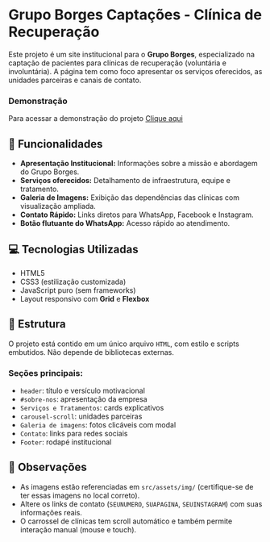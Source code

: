 # Grupo Borges Captações - Clínica de Recuperação

Este projeto é um site institucional para o **Grupo Borges**, especializado na captação de pacientes para clínicas de recuperação (voluntária e involuntária). A página tem como foco apresentar os serviços oferecidos, as unidades parceiras e canais de contato.

### Demonstração
Para acessar a demonstração do projeto <a href="https://borges-captacoes.netlify.app/" target="_blank">Clique aqui</a>

## 📌 Funcionalidades

- **Apresentação Institucional:** Informações sobre a missão e abordagem do Grupo Borges.
- **Serviços oferecidos:** Detalhamento de infraestrutura, equipe e tratamento.
- **Galeria de Imagens:** Exibição das dependências das clínicas com visualização ampliada.
- **Contato Rápido:** Links diretos para WhatsApp, Facebook e Instagram.
- **Botão flutuante do WhatsApp:** Acesso rápido ao atendimento.

## 💻 Tecnologias Utilizadas

- HTML5
- CSS3 (estilização customizada)
- JavaScript puro (sem frameworks)
- Layout responsivo com **Grid** e **Flexbox**

## 🔧 Estrutura

O projeto está contido em um único arquivo `HTML`, com estilo e scripts embutidos. Não depende de bibliotecas externas.

### Seções principais:
- `header`: título e versículo motivacional
- `#sobre-nos`: apresentação da empresa
- `Serviços e Tratamentos`: cards explicativos
- `carousel-scroll`: unidades parceiras
- `Galeria de imagens`: fotos clicáveis com modal
- `Contato`: links para redes sociais
- `Footer`: rodapé institucional

## 📝 Observações

- As imagens estão referenciadas em `src/assets/img/` (certifique-se de ter essas imagens no local correto).
- Altere os links de contato (`SEUNUMERO`, `SUAPAGINA`, `SEUINSTAGRAM`) com suas informações reais.
- O carrossel de clínicas tem scroll automático e também permite interação manual (mouse e touch).
